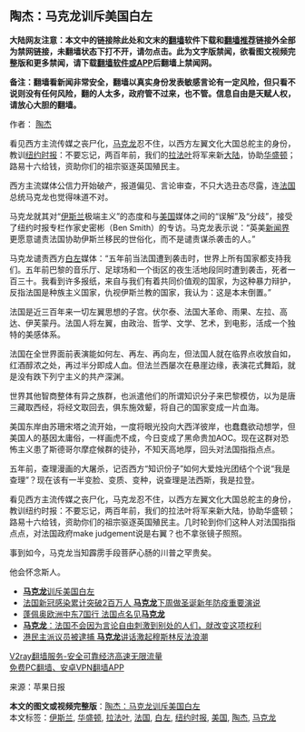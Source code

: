  <h2>陶杰：马克龙训斥美国白左</h2> <p class="notice"><b>大陆网友注意：本文中的链接除此处和文末的<a href="https://github.com/bannedbook/fanqiang" >翻墙</a>软件下载和<a href="https://github.com/killgcd/justmysocks/blob/master/README.md">翻墙推荐</a>链接外全部为禁网链接，未翻墙状态下打不开，请勿点击。此为文字版禁闻，欲看图文视频完整版和更多禁闻，请下载<a href="https://github.com/bannedbook/fanqiang">翻墙软件或APP</a>后翻墙上禁闻网。</p><p>备注：翻墙看新闻非常安全，翻墙以真实身份发表敏感言论有一定风险，但只看不说则没有任何风险，翻的人太多，政府管不过来，也不管。信息自由是天赋人权，请放心大胆的翻墙。</b></p>  <div class="entry"> <p>作者： <a href="https://www.bannedbook.org/bnews/tag/%e9%99%b6%e6%9d%b0/" class="st_tag internal_tag" rel="tag" title="标签 陶杰 下的日志">陶杰</a></p> <p id="summary">看见西方主流传媒之丧尸化，<a href="https://www.bannedbook.org/bnews/tag/%e9%a9%ac%e5%85%8b%e9%be%99/" class="st_tag internal_tag" rel="tag" title="标签 马克龙 下的日志">马克龙</a>忍不住，以西方左翼文化大国总舵主的身份，教训<a href="https://www.bannedbook.org/bnews/tag/%e7%ba%bd%e7%ba%a6%e6%97%b6%e6%8a%a5/" class="st_tag internal_tag" rel="tag" title="标签 纽约时报 下的日志">纽约时报</a>：不要忘记，两百年前，我们的<a href="https://www.bannedbook.org/bnews/tag/%E6%8B%89%E6%B3%95%E5%8F%B6/" class="st_tag internal_tag" rel="tag" title="标签 拉法叶 下的日志">拉法叶</a>将军来新<span class='wp_keywordlink_affiliate'><a href="https://www.bannedbook.org/" title="大陆" target="_blank">大陆</a></span>，协助<a href="https://www.bannedbook.org/bnews/tag/%e5%8d%8e%e7%9b%9b%e9%a1%bf/" class="st_tag internal_tag" rel="tag" title="标签 华盛顿 下的日志">华盛顿</a>；路易十六给钱，资助你们的祖宗驱逐英国殖民主。</p> <p id="conimg"></p> <p>西方主流媒体公信力开始破产，报道偏见、言论审查，不只大选丑态尽露，连<a href="https://www.bannedbook.org/bnews/tag/%e6%b3%95%e5%9b%bd/" class="st_tag internal_tag" rel="tag" title="标签 法国 下的日志">法国</a>总统马克龙也觉得味道不对。</p> <p>马克龙就其对“<a href="https://www.bannedbook.org/bnews/tag/%e4%bc%8a%e6%96%af%e5%85%b0/" class="st_tag internal_tag" rel="tag" title="标签 伊斯兰 下的日志">伊斯兰</a>极端主义”的态度和与<a href="https://www.bannedbook.org/bnews/tag/%e7%be%8e%e5%9b%bd/" class="st_tag internal_tag" rel="tag" title="标签 美国 下的日志">美国</a>媒体之间的“误解”及“分歧”，接受了纽约时报专栏作家史密彬（Ben Smith）的专访。马克龙表示说：“英美<span class='wp_keywordlink'><a href="https://www.bannedbook.org/forum2/topic805.html" title="新闻与官场的内幕故事：新闻界" target="_blank">新闻界</a></span>更愿意谴责法国协助伊斯兰移民的世俗化，而不是谴责谋杀袭击的人。”</p>  <p>马克龙谴责西方<a href="https://www.bannedbook.org/bnews/tag/%E7%99%BD%E5%B7%A6/" class="st_tag internal_tag" rel="tag" title="标签 白左 下的日志">白左</a>媒体：“五年前当法国遭到袭击时，世界上所有国家都支持我们。五年前巴黎的音乐厅、足球场和一个街区的夜生活地段同时遭到袭击，死者一百三十。我看到许多报纸，来自与我们有着共同价值观的国家，为这种暴力辩护，反指法国是种族主义国家，仇视伊斯兰教的国家，我认为：这是本末倒置。”</p> <p>法国是近三百年来一切左翼思想的子宫。伏尔泰、法国大革命、雨果、左拉、高达、伊芙蒙丹。法国人将左翼，由政治、哲学、文学、艺术，到电影，活成一个独特的美感体系。</p> <p>法国在全世界面前表演能如何左、再左、再向左，但法国人就在临界点收放自如，红酒醇浓之处，再过半分即成人血。但法兰西屡次在悬崖边缘，表演花式舞蹈，就是没有跌下列宁主义的共产深渊。</p> <p>世界其他智商整体有异之族群，也派遣他们的所谓知识分子来巴黎模仿，以为是唐三藏取西经，将经文取回去，俱东施效颦，将自己的国家变成一片血海。</p> <p>美国东岸由苏珊宋塔之流开始，一度将眼光投向大西洋彼岸，也蠢蠢欲动想学，但美国人的基因太庸俗，一样画虎不成，今日变成了黑命贵加AOC。现在这群对恐怖主义患了斯德哥尔摩症候群的徒孙，不知天高地厚，回头对法国指指点点。</p>  <p>五年前，查理漫画的大屠杀，记否西方“知识份子”如何大爱烛光团结个个说“我是查理”？现在该有一半变脸、变质、变种，说查理是法西斯，我是拉登。</p> <p>看见西方主流传媒之丧尸化，马克龙忍不住，以西方左翼文化大国总舵主的身份，教训纽约时报：不要忘记，两百年前，我们的拉法叶将军来新大陆，协助华盛顿；路易十六给钱，资助你们的祖宗驱逐英国殖民主。几时轮到你们这种人对法国指指点点，对法国政府make judgement说是右翼？也不拿张镜子照照。</p> <p>事到如今，马克龙当知霹雳手段菩萨心肠的川普之罕贵矣。</p> <p>他会怀念斯人。</p> <ul class='op-related-articles' title='相关阅读'> <li><a href='https://www.bannedbook.org/bnews/ssgc/20201118/1433115.html' target='_blank'><b>马克龙</b>训斥美国白左</a></li> <li><a href='https://www.bannedbook.org/bnews/worldnews/20201118/1432653.html' target='_blank'>法国新冠感染累计突破2百万人 <b>马克龙</b>下周做圣诞新年防疫重要演说</a></li> <li><a href='https://www.bannedbook.org/bnews/bannedvideo/20201117/1432268.html' target='_blank'>蓬佩奥欧洲中东7国行 法国点名见<b>马克龙</b></a></li> <li><a href='https://www.bannedbook.org/bnews/worldnews/20201116/1431756.html' target='_blank'><b>马克龙</b>：法国不会因为言论自由刺激到别处的人们，就改变这项权利</a></li> <li><a href='https://www.bannedbook.org/bnews/baitai/20201102/1424195.html' target='_blank'>港民主派议员被逮捕 <b>马克龙</b>讲话激起穆斯林反法浪潮</a></li> </ul> <p class="texttj"> <a href="https://www.bannedbook.org/forum23/topic22702.html" target="_blank">V2ray翻墙服务-安全可靠经济高速无限流量</a><br/> <a href="https://github.com/bannedbook/fanqiang/wiki/%E7%A6%81%E9%97%BB%E7%BD%91%E5%AE%89%E5%8D%93%E7%BF%BB%E5%A2%99%E6%96%B0%E9%97%BBAPP" target="_blank">免费PC翻墙、安卓VPN翻墙APP</a></p><p> 来源：苹果日报 </p> <a name='sharetosocial'></a>       <div><b>本文的图文或视频完整版</b>：<a href='https://www.bannedbook.org/bnews/comments/20201119/1433452.html'>陶杰：马克龙训斥美国白左</a></div>  </div><!--END ENTRY--> <div class="postfooter"> <div>本文标签：<a href="https://www.bannedbook.org/bnews/tag/%e4%bc%8a%e6%96%af%e5%85%b0/" rel="tag">伊斯兰</a>, <a href="https://www.bannedbook.org/bnews/tag/%e5%8d%8e%e7%9b%9b%e9%a1%bf/" rel="tag">华盛顿</a>, <a href="https://www.bannedbook.org/bnews/tag/%E6%8B%89%E6%B3%95%E5%8F%B6/" rel="tag">拉法叶</a>, <a href="https://www.bannedbook.org/bnews/tag/%e6%b3%95%e5%9b%bd/" rel="tag">法国</a>, <a href="https://www.bannedbook.org/bnews/tag/%E7%99%BD%E5%B7%A6/" rel="tag">白左</a>, <a href="https://www.bannedbook.org/bnews/tag/%e7%ba%bd%e7%ba%a6%e6%97%b6%e6%8a%a5/" rel="tag">纽约时报</a>, <a href="https://www.bannedbook.org/bnews/tag/%e7%be%8e%e5%9b%bd/" rel="tag">美国</a>, <a href="https://www.bannedbook.org/bnews/tag/%e9%99%b6%e6%9d%b0/" rel="tag">陶杰</a>, <a href="https://www.bannedbook.org/bnews/tag/%e9%a9%ac%e5%85%8b%e9%be%99/" rel="tag">马克龙</a></div>  </div><!--END POSTFOOTER--> 